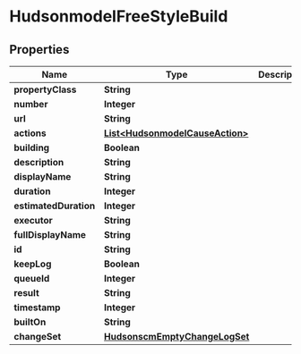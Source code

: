 
# HudsonmodelFreeStyleBuild

## Properties
Name | Type | Description | Notes
------------ | ------------- | ------------- | -------------
**propertyClass** | **String** |  |  [optional]
**number** | **Integer** |  |  [optional]
**url** | **String** |  |  [optional]
**actions** | [**List&lt;HudsonmodelCauseAction&gt;**](HudsonmodelCauseAction.md) |  |  [optional]
**building** | **Boolean** |  |  [optional]
**description** | **String** |  |  [optional]
**displayName** | **String** |  |  [optional]
**duration** | **Integer** |  |  [optional]
**estimatedDuration** | **Integer** |  |  [optional]
**executor** | **String** |  |  [optional]
**fullDisplayName** | **String** |  |  [optional]
**id** | **String** |  |  [optional]
**keepLog** | **Boolean** |  |  [optional]
**queueId** | **Integer** |  |  [optional]
**result** | **String** |  |  [optional]
**timestamp** | **Integer** |  |  [optional]
**builtOn** | **String** |  |  [optional]
**changeSet** | [**HudsonscmEmptyChangeLogSet**](HudsonscmEmptyChangeLogSet.md) |  |  [optional]



